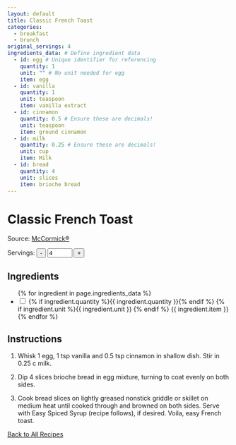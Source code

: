 ```yaml
---
layout: default
title: Classic French Toast
categories:
  - breakfast
  - brunch
original_servings: 4
ingredients_data: # Define ingredient data
  - id: egg # Unique identifier for referencing
    quantity: 1
    unit: "" # No unit needed for egg
    item: egg
  - id: vanilla
    quantity: 1
    unit: teaspoon
    item: vanilla extract
  - id: cinnamon
    quantity: 0.5 # Ensure these are decimals!
    unit: teaspoon
    item: ground cinnamon
  - id: milk
    quantity: 0.25 # Ensure these are decimals!
    unit: cup
    item: Milk
  - id: bread
    quantity: 4
    unit: slices
    item: brioche bread
---
```


# Classic French Toast

<p>
  Source: <a href="https://www.mccormick.com/recipes/breakfast-brunch/quick-and-easy-french-toast" target="_blank" rel="noopener noreferrer">McCormick®</a>
</p>

<div class="servings-spinner-container">
    <label for="servings-input">Servings:</label>
    <button id="decrease-servings">-</button>
    <input type="number" id="servings-input" value="4" min="1" max="99">
    <button id="increase-servings">+</button>
</div>

## Ingredients

<ul class="ingredient-list">
  {% for ingredient in page.ingredients_data %}
  <li data-ingredient-id="{{ ingredient.id }}" data-original-quantity="{{ ingredient.quantity }}">
    <input type="checkbox" id="ingredient{{ forloop.index }}" name="ingredient{{ forloop.index }}">
    <label for="ingredient{{ forloop.index }}">
      <span class="ingredient-quantity">
        {% if ingredient.quantity %}{{ ingredient.quantity }}{% endif %}
      </span>
      {% if ingredient.unit %}{{ ingredient.unit }} {% endif %}
      <span class="ingredient-item">{{ ingredient.item }}</span>
    </label>
  </li>
  {% endfor %}
</ul>

## Instructions

1. Whisk <span class="inst-quantity" data-ingredient-id="egg">1</span> egg,
   <span class="inst-quantity" data-ingredient-id="vanilla">1</span> tsp vanilla and
   <span class="inst-quantity" data-ingredient-id="cinnamon">0.5</span> tsp cinnamon in shallow dish.
   Stir in <span class="inst-quantity" data-ingredient-id="milk">0.25</span> c milk.

2. Dip <span class="inst-quantity" data-ingredient-id="bread">4</span> slices brioche bread in egg mixture, turning to coat evenly on both sides.

3. Cook bread slices on lightly greased nonstick griddle or skillet on medium heat until cooked through and browned on both sides. Serve with Easy Spiced Syrup (recipe follows), if desired. Voila, easy French toast.

[Back to All Recipes](/recipes/)
